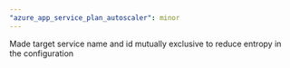 ```yaml
---
"azure_app_service_plan_autoscaler": minor
---
```


Made target service name and id mutually exclusive to reduce entropy in the configuration
